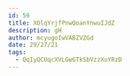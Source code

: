 ```yaml
---
id: 59
title: XOlqYrjfPnwQoanYnwuIJdZ
description: gH
author: mcyugoIwVABZVZGd
date: 29/27/21
tags:
  - QqIyQCUqcXVLGwGTkSbVzzXuYRzD
---
```

